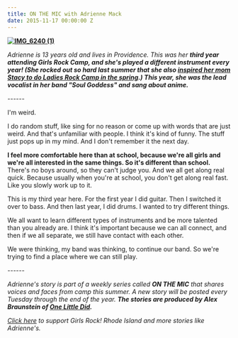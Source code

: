 ```yaml
---
title: ON THE MIC with Adrienne Mack
date: 2015-11-17 00:00:00 Z
---
```


**[![IMG_6240 (1)](/uploads/blogposts/IMG_6240-11-683x1024.jpg)](http://girlsrockri.org/wp-content/uploads/2015/11/IMG_6240-11.jpg)**

_Adrienne is 13 years old and lives in Providence. This was her **third year attending Girls Rock Camp, and she's played a different instrument every year! (She rocked out so hard last summer that she also [inspired her mom Stacy to do Ladies Rock Camp in the spring](https://www.youtube.com/watch?v=0JIDi3OMo6w).) This year, she was the lead vocalist in her band "Soul Goddess" and sang about anime.**_ 

\------

I'm weird.

I do random stuff, like sing for no reason or come up with words that are just weird. And that's unfamiliar with people. I think it's kind of funny. The stuff just pops up in my mind. And I don't remember it the next day.

**I feel more comfortable here than at school, because we're all girls and we're all interested in the same things. So it's different than school.** There's no boys around, so they can't judge you. And we all get along real quick. Because usually when you're at school, you don't get along real fast. Like you slowly work up to it.

This is my third year here. For the first year I did guitar. Then I switched it over to bass. And then last year, I did drums. I wanted to try different things.

We all want to learn different types of instruments and be more talented than you already are. I think it's important because we can all connect, and then if we all separate, we still have contact with each other.

We were thinking, my band was thinking, to continue our band. So we're trying to find a place where we can still play.

\------

_Adrienne's story is part of a weekly series called **ON THE MIC** that shares voices and faces from camp this summer. A new story will be posted every Tuesday through the end of the year. ____The stories are produced by Alex Braunstein of [One Little Did](http://www.onelittledidstories.com/)._____

_[Click here](https://www.razoo.com/story/Girls-Rock-Rhode-Island) to support Girls Rock! Rhode Island and more stories like Adrienne's._
